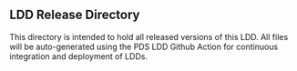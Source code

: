 ## LDD Release Directory

This directory is intended to hold all released versions of this LDD. All files will be auto-generated using the PDS LDD Github Action for continuous integration and deployment of LDDs.

